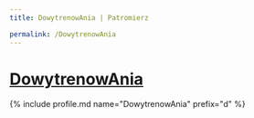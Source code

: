 ```yaml
---
title: DowytrenowAnia | Patromierz

permalink: /DowytrenowAnia
---
```


# [DowytrenowAnia](https://patronite.pl/DowytrenowAnia)

{% include profile.md name="DowytrenowAnia" prefix="d" %}
